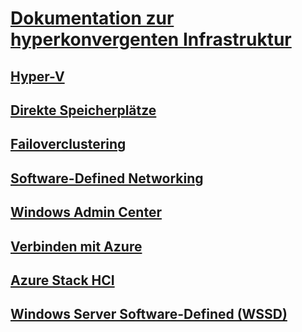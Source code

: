 # [Dokumentation zur hyperkonvergenten Infrastruktur](index.yml)
## [Hyper-V](../virtualization/hyper-v/index.md)
## [Direkte Speicherplätze](../storage/storage-spaces/storage-spaces-direct-overview.md)
## [Failoverclustering](../failover-clustering/failover-clustering-overview.md)
## [Software-Defined Networking](https://docs.microsoft.com/windows-server/networking/sdn/)
## [Windows Admin Center](../manage/windows-admin-center/overview.md)
## [Verbinden mit Azure](../azure-hybrid-services/index.md)
## [Azure Stack HCI](https://docs.microsoft.com/azure-stack/operator/azure-stack-hci-overview)
## [Windows Server Software-Defined (WSSD)](https://www.microsoft.com/en-us/cloud-platform/software-defined-datacenter)
